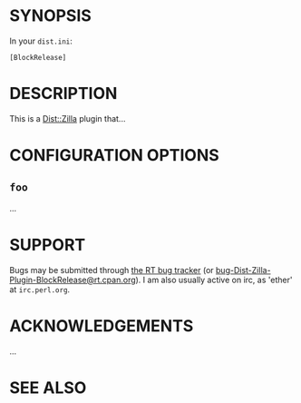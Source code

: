 # SYNOPSIS

In your `dist.ini`:

    [BlockRelease]

# DESCRIPTION

This is a [Dist::Zilla](https://metacpan.org/pod/Dist::Zilla) plugin that...

# CONFIGURATION OPTIONS

## `foo`

...

# SUPPORT

Bugs may be submitted through [the RT bug tracker](https://rt.cpan.org/Public/Dist/Display.html?Name=Dist-Zilla-Plugin-BlockRelease)
(or [bug-Dist-Zilla-Plugin-BlockRelease@rt.cpan.org](mailto:bug-Dist-Zilla-Plugin-BlockRelease@rt.cpan.org)).
I am also usually active on irc, as 'ether' at `irc.perl.org`.

# ACKNOWLEDGEMENTS

...

# SEE ALSO
